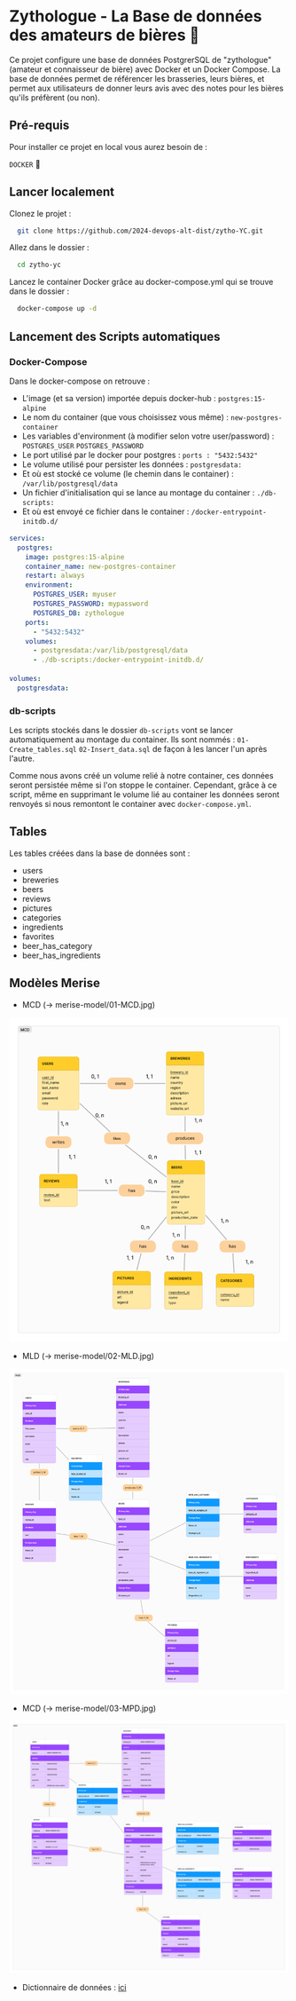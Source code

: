 
# Zythologue - La Base de données des amateurs de bières 🍺

Ce projet configure une base de données PostgrerSQL de "zythologue" (amateur et connaisseur de bière) avec Docker et un Docker Compose. La base de données permet de référencer les brasseries, leurs bières, et permet aux utilisateurs de donner leurs avis avec des notes pour les bières qu'ils préfèrent (ou non).


## Pré-requis

Pour installer ce projet en local vous aurez besoin de :

`DOCKER` 🐳


## Lancer localement

Clonez le projet :

```bash
  git clone https://github.com/2024-devops-alt-dist/zytho-YC.git
```

Allez dans le dossier :

```bash
  cd zytho-yc
```

Lancez le container Docker grâce au docker-compose.yml qui se trouve dans le dossier :

```bash
  docker-compose up -d
```

## Lancement des Scripts automatiques

### Docker-Compose

 Dans le docker-compose on retrouve :
- L'image (et sa version) importée depuis docker-hub : `postgres:15-alpine`
- Le nom du container (que vous choisissez vous même) : `new-postgres-container`
- Les variables d'environment (à modifier selon votre user/password) : `POSTGRES_USER` `POSTGRES_PASSWORD`
- Le port utilisé par le docker pour postgres : `ports : "5432:5432"`
- Le volume utilisé pour persister les données : `postgresdata:`
- Et où est stocké ce volume (le chemin dans le container) : `/var/lib/postgresql/data` 
- Un fichier d'initialisation qui se lance au montage du container : `./db-scripts:`
- Et où est envoyé ce fichier dans le container : `/docker-entrypoint-initdb.d/  `


```yaml
services:
  postgres:
    image: postgres:15-alpine 
    container_name: new-postgres-container
    restart: always
    environment:
      POSTGRES_USER: myuser
      POSTGRES_PASSWORD: mypassword
      POSTGRES_DB: zythologue
    ports:
      - "5432:5432"
    volumes:
      - postgresdata:/var/lib/postgresql/data
      - ./db-scripts:/docker-entrypoint-initdb.d/   

volumes:
  postgresdata:
```

### db-scripts

Les scripts stockés dans le dossier `db-scripts` vont se lancer automatiquement au montage du container. Ils sont nommés : `01-Create_tables.sql` `02-Insert_data.sql` de façon à les lancer l'un après l'autre. 

Comme nous avons créé un volume relié à notre container, ces données seront persistée même si l'on stoppe le container. Cependant, grâce à ce script, même en supprimant le volume lié au container les données seront renvoyés si nous remontont le container avec `docker-compose.yml`.
## Tables

Les tables créées dans la base de données sont :

- users
- breweries
- beers
- reviews
- pictures
- categories
- ingredients
- favorites
- beer_has_category
- beer_has_ingredients


## Modèles Merise

- MCD (→ merise-model/01-MCD.jpg)

![mcd](./merise-model/01-MCD.jpg)

- MLD (→ merise-model/02-MLD.jpg)

![mld](./merise-model/02-MLD.jpg)

- MCD (→ merise-model/03-MPD.jpg)

![mpd](./merise-model/03-MPD.jpg)

- Dictionnaire de données : [ici](https://docs.google.com/spreadsheets/d/1xLywJeP185rk2oobuQUTrANUFJQ5vGgVFMFrtXhDjcc/edit?usp=sharing)
